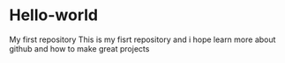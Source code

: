 # Hello-world
My first repository
This is my fisrt repository and i hope learn more about github and how to make great projects
